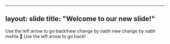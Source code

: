 ---
layout: slide
title: "Welcome to our new slide!"
--
Use the left arrow to go back!new change by nabh
new change by nabh mehta :tada:
Use the left arrow to go back!
